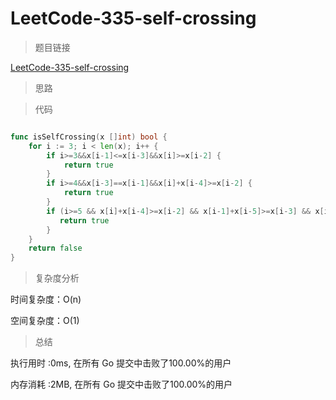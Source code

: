 # LeetCode-335-self-crossing

>题目链接

[LeetCode-335-self-crossing](https://leetcode-cn.com/problems/self-crossing/)

>思路



>代码

```go

func isSelfCrossing(x []int) bool {
    for i := 3; i < len(x); i++ {
        if i>=3&&x[i-1]<=x[i-3]&&x[i]>=x[i-2] {
            return true
        }
        if i>=4&&x[i-3]==x[i-1]&&x[i]+x[i-4]>=x[i-2] {
            return true
        }
        if (i>=5 && x[i]+x[i-4]>=x[i-2] && x[i-1]+x[i-5]>=x[i-3] && x[i-2]>x[i-4] && x[i-3]>x[i-1]){
           return true 
        }
    }
    return false
}


```

>复杂度分析

时间复杂度：O(n)

空间复杂度：O(1)

>总结

执行用时 :0ms, 在所有 Go 提交中击败了100.00%的用户
 
内存消耗 :2MB, 在所有 Go 提交中击败了100.00%的用户

